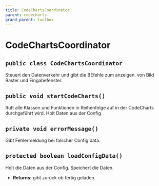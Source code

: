 ```yaml
---
title: CodeChartsCoordinator
parent: codecharts
grand_parent: toolbox
---
```


# CodeChartsCoordinator


## `public class CodeChartsCoordinator`

Steuert den Datenverkehr und gibt die BEfehle zum anzeigen. von Bild Raster und Eingabefenster.

## `public void startCodeCharts()`

Ruft alle Klassen und Funktionen in Reihenfolge auf in der CodeCharts durchgeführt wird. Holt Daten aus der Config

## `private void errorMessage()`

Gibt Fehlermeldung bei falscher Config data.

## `protected boolean loadConfigData()`

Holt die Daten aus der Config. Speichert die Daten.

 * **Returns:** gibt zurück ob fertig geladen.
